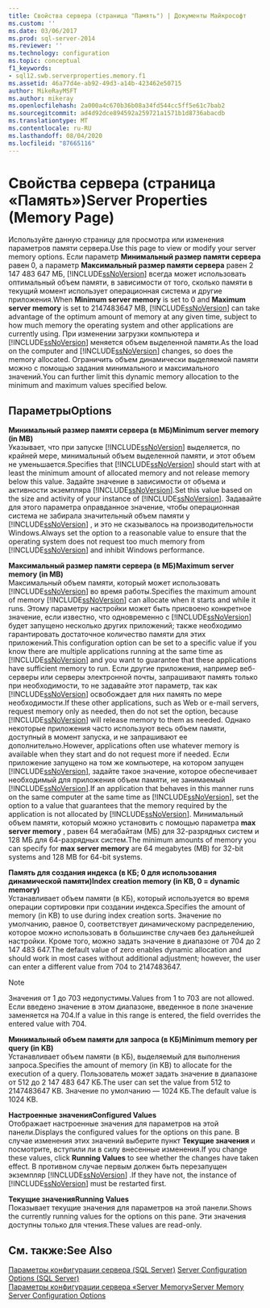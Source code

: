 ```yaml
---
title: Свойства сервера (страница "Память") | Документы Майкрософт
ms.custom: ''
ms.date: 03/06/2017
ms.prod: sql-server-2014
ms.reviewer: ''
ms.technology: configuration
ms.topic: conceptual
f1_keywords:
- sql12.swb.serverproperties.memory.f1
ms.assetid: 46a77d4e-ab92-49d3-a14b-423462e50715
author: MikeRayMSFT
ms.author: mikeray
ms.openlocfilehash: 2a000a4c670b36b08a34fd544cc5ff5e61c7bab2
ms.sourcegitcommit: ad4d92dce894592a259721a1571b1d8736abacdb
ms.translationtype: MT
ms.contentlocale: ru-RU
ms.lasthandoff: 08/04/2020
ms.locfileid: "87665116"
---
```

# <a name="server-properties-memory-page"></a><span data-ttu-id="ee9b3-102">Свойства сервера (страница «Память»)</span><span class="sxs-lookup"><span data-stu-id="ee9b3-102">Server Properties (Memory Page)</span></span>
  <span data-ttu-id="ee9b3-103">Используйте данную страницу для просмотра или изменения параметров памяти сервера.</span><span class="sxs-lookup"><span data-stu-id="ee9b3-103">Use this page to view or modify your server memory options.</span></span> <span data-ttu-id="ee9b3-104">Если параметр **Минимальный размер памяти сервера** равен 0, а параметр **Максимальный размер памяти сервера** равен 2 147 483 647 МБ, [!INCLUDE[ssNoVersion](../../includes/ssnoversion-md.md)] всегда может использовать оптимальный объем памяти, в зависимости от того, сколько памяти в текущий момент использует операционная система и другие приложения.</span><span class="sxs-lookup"><span data-stu-id="ee9b3-104">When **Minimum server memory** is set to 0 and **Maximum server memory** is set to 2147483647 MB, [!INCLUDE[ssNoVersion](../../includes/ssnoversion-md.md)] can take advantage of the optimum amount of memory at any given time, subject to how much memory the operating system and other applications are currently using.</span></span> <span data-ttu-id="ee9b3-105">При изменении загрузки компьютера и [!INCLUDE[ssNoVersion](../../includes/ssnoversion-md.md)] меняется объем выделенной памяти.</span><span class="sxs-lookup"><span data-stu-id="ee9b3-105">As the load on the computer and [!INCLUDE[ssNoVersion](../../includes/ssnoversion-md.md)] changes, so does the memory allocated.</span></span> <span data-ttu-id="ee9b3-106">Ограничить объем динамически выделяемой памяти можно с помощью задания минимального и максимального значений.</span><span class="sxs-lookup"><span data-stu-id="ee9b3-106">You can further limit this dynamic memory allocation to the minimum and maximum values specified below.</span></span>  
  
## <a name="options"></a><span data-ttu-id="ee9b3-107">Параметры</span><span class="sxs-lookup"><span data-stu-id="ee9b3-107">Options</span></span>  
 <span data-ttu-id="ee9b3-108">**Минимальный размер памяти сервера (в МБ)**</span><span class="sxs-lookup"><span data-stu-id="ee9b3-108">**Minimum server memory (in MB)**</span></span>  
 <span data-ttu-id="ee9b3-109">Указывает, что при запуске [!INCLUDE[ssNoVersion](../../includes/ssnoversion-md.md)] выделяется, по крайней мере, минимальный объем выделенной памяти, и этот объем не уменьшается.</span><span class="sxs-lookup"><span data-stu-id="ee9b3-109">Specifies that [!INCLUDE[ssNoVersion](../../includes/ssnoversion-md.md)] should start with at least the minimum amount of allocated memory and not release memory below this value.</span></span> <span data-ttu-id="ee9b3-110">Задайте значение в зависимости от объема и активности экземпляра [!INCLUDE[ssNoVersion](../../includes/ssnoversion-md.md)].</span><span class="sxs-lookup"><span data-stu-id="ee9b3-110">Set this value based on the size and activity of your instance of [!INCLUDE[ssNoVersion](../../includes/ssnoversion-md.md)].</span></span> <span data-ttu-id="ee9b3-111">Задавайте для этого параметра оправданное значение, чтобы операционная система не забирала значительный объем памяти у [!INCLUDE[ssNoVersion](../../includes/ssnoversion-md.md)] , и это не сказывалось на производительности Windows.</span><span class="sxs-lookup"><span data-stu-id="ee9b3-111">Always set the option to a reasonable value to ensure that the operating system does not request too much memory from [!INCLUDE[ssNoVersion](../../includes/ssnoversion-md.md)] and inhibit Windows performance.</span></span>  
  
 <span data-ttu-id="ee9b3-112">**Максимальный размер памяти сервера (в МБ)**</span><span class="sxs-lookup"><span data-stu-id="ee9b3-112">**Maximum server memory (in MB)**</span></span>  
 <span data-ttu-id="ee9b3-113">Максимальный объем памяти, который может использовать [!INCLUDE[ssNoVersion](../../includes/ssnoversion-md.md)] во время работы.</span><span class="sxs-lookup"><span data-stu-id="ee9b3-113">Specifies the maximum amount of memory [!INCLUDE[ssNoVersion](../../includes/ssnoversion-md.md)] can allocate when it starts and while it runs.</span></span> <span data-ttu-id="ee9b3-114">Этому параметру настройки может быть присвоено конкретное значение, если известно, что одновременно с [!INCLUDE[ssNoVersion](../../includes/ssnoversion-md.md)] будет запущено несколько других приложений; также необходимо гарантировать достаточное количество памяти для этих приложений.</span><span class="sxs-lookup"><span data-stu-id="ee9b3-114">This configuration option can be set to a specific value if you know there are multiple applications running at the same time as [!INCLUDE[ssNoVersion](../../includes/ssnoversion-md.md)] and you want to guarantee that these applications have sufficient memory to run.</span></span> <span data-ttu-id="ee9b3-115">Если другие приложения, например веб-серверы или серверы электронной почты, запрашивают память только при необходимости, то не задавайте этот параметр, так как [!INCLUDE[ssNoVersion](../../includes/ssnoversion-md.md)] освобождает для них память по мере необходимости.</span><span class="sxs-lookup"><span data-stu-id="ee9b3-115">If these other applications, such as Web or e-mail servers, request memory only as needed, then do not set the option, because [!INCLUDE[ssNoVersion](../../includes/ssnoversion-md.md)] will release memory to them as needed.</span></span> <span data-ttu-id="ee9b3-116">Однако некоторые приложения часто используют весь объем памяти, доступный в момент запуска, и не запрашивают ее дополнительно.</span><span class="sxs-lookup"><span data-stu-id="ee9b3-116">However, applications often use whatever memory is available when they start and do not request more if needed.</span></span> <span data-ttu-id="ee9b3-117">Если приложение запущено на том же компьютере, на котором запущен [!INCLUDE[ssNoVersion](../../includes/ssnoversion-md.md)], задайте такое значение, которое обеспечивает необходимый для приложения объем памяти, не занимаемый [!INCLUDE[ssNoVersion](../../includes/ssnoversion-md.md)].</span><span class="sxs-lookup"><span data-stu-id="ee9b3-117">If an application that behaves in this manner runs on the same computer at the same time as [!INCLUDE[ssNoVersion](../../includes/ssnoversion-md.md)], set the option to a value that guarantees that the memory required by the application is not allocated by [!INCLUDE[ssNoVersion](../../includes/ssnoversion-md.md)].</span></span> <span data-ttu-id="ee9b3-118">Минимальный объем памяти, который можно установить с помощью параметра **max server memory** , равен 64 мегабайтам (МБ) для 32-разрядных систем и 128 МБ для 64-разрядных систем.</span><span class="sxs-lookup"><span data-stu-id="ee9b3-118">The minimum amounts of memory you can specify for **max server memory** are 64 megabytes (MB) for 32-bit systems and 128 MB for 64-bit systems.</span></span>  
  
 <span data-ttu-id="ee9b3-119">**Память для создания индекса (в КБ; 0 для использования динамической памяти)**</span><span class="sxs-lookup"><span data-stu-id="ee9b3-119">**Index creation memory (in KB, 0 = dynamic memory)**</span></span>  
 <span data-ttu-id="ee9b3-120">Устанавливает объем памяти (в КБ), который используется во время операции сортировки при создании индекса.</span><span class="sxs-lookup"><span data-stu-id="ee9b3-120">Specifies the amount of memory (in KB) to use during index creation sorts.</span></span> <span data-ttu-id="ee9b3-121">Значение по умолчанию, равное 0, соответствует динамическому распределению, которое можно использовать в большинстве случаев без дальнейшей настройки. Кроме того, можно задать значение в диапазоне от 704 до 2 147 483 647.</span><span class="sxs-lookup"><span data-stu-id="ee9b3-121">The default value of zero enables dynamic allocation and should work in most cases without additional adjustment; however, the user can enter a different value from 704 to 2147483647.</span></span>  
  
> [!NOTE]  
>  <span data-ttu-id="ee9b3-122">Значения от 1 до 703 недопустимы.</span><span class="sxs-lookup"><span data-stu-id="ee9b3-122">Values from 1 to 703 are not allowed.</span></span> <span data-ttu-id="ee9b3-123">Если введено значение в этом диапазоне, введенное в поле значение заменяется на 704.</span><span class="sxs-lookup"><span data-stu-id="ee9b3-123">If a value in this range is entered, the field overrides the entered value with 704.</span></span>  
  
 <span data-ttu-id="ee9b3-124">**Минимальный объем памяти для запроса (в КБ)**</span><span class="sxs-lookup"><span data-stu-id="ee9b3-124">**Minimum memory per query (in KB)**</span></span>  
 <span data-ttu-id="ee9b3-125">Устанавливает объем памяти (в КБ), выделяемый для выполнения запроса.</span><span class="sxs-lookup"><span data-stu-id="ee9b3-125">Specifies the amount of memory (in KB) to allocate for the execution of a query.</span></span> <span data-ttu-id="ee9b3-126">Пользователь может задать значение в диапазоне от 512 до 2 147 483 647 КБ.</span><span class="sxs-lookup"><span data-stu-id="ee9b3-126">The user can set the value from 512 to 2147483647 KB.</span></span> <span data-ttu-id="ee9b3-127">Значение по умолчанию — 1024 КБ.</span><span class="sxs-lookup"><span data-stu-id="ee9b3-127">The default value is 1024 KB.</span></span>  
  
 <span data-ttu-id="ee9b3-128">**Настроенные значения**</span><span class="sxs-lookup"><span data-stu-id="ee9b3-128">**Configured Values**</span></span>  
 <span data-ttu-id="ee9b3-129">Отображает настроенные значения для параметров на этой панели.</span><span class="sxs-lookup"><span data-stu-id="ee9b3-129">Displays the configured values for the options on this pane.</span></span> <span data-ttu-id="ee9b3-130">В случае изменения этих значений выберите пункт **Текущие значения** и посмотрите, вступили ли в силу внесенные изменения.</span><span class="sxs-lookup"><span data-stu-id="ee9b3-130">If you change these values, click **Running Values** to see whether the changes have taken effect.</span></span> <span data-ttu-id="ee9b3-131">В противном случае первым должен быть перезапущен экземпляр [!INCLUDE[ssNoVersion](../../includes/ssnoversion-md.md)] .</span><span class="sxs-lookup"><span data-stu-id="ee9b3-131">If they have not, the instance of [!INCLUDE[ssNoVersion](../../includes/ssnoversion-md.md)] must be restarted first.</span></span>  
  
 <span data-ttu-id="ee9b3-132">**Текущие значения**</span><span class="sxs-lookup"><span data-stu-id="ee9b3-132">**Running Values**</span></span>  
 <span data-ttu-id="ee9b3-133">Показывает текущие значения для параметров на этой панели.</span><span class="sxs-lookup"><span data-stu-id="ee9b3-133">Shows the currently running values for the options on this pane.</span></span> <span data-ttu-id="ee9b3-134">Эти значения доступны только для чтения.</span><span class="sxs-lookup"><span data-stu-id="ee9b3-134">These values are read-only.</span></span>  
  
## <a name="see-also"></a><span data-ttu-id="ee9b3-135">См. также:</span><span class="sxs-lookup"><span data-stu-id="ee9b3-135">See Also</span></span>  
 <span data-ttu-id="ee9b3-136">[Параметры конфигурации сервера (SQL Server)](server-configuration-options-sql-server.md) </span><span class="sxs-lookup"><span data-stu-id="ee9b3-136">[Server Configuration Options &#40;SQL Server&#41;](server-configuration-options-sql-server.md) </span></span>  
 [<span data-ttu-id="ee9b3-137">Параметры конфигурации сервера «Server Memory»</span><span class="sxs-lookup"><span data-stu-id="ee9b3-137">Server Memory Server Configuration Options</span></span>](server-memory-server-configuration-options.md)  
  
  
